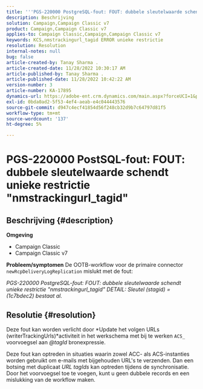 ```yaml
---
title: '''PGS-220000 PostgreSQL-fout: FOUT: dubbele sleutelwaarde schendt unieke restrictie "nmstrackingurl_tagid"'
description: Beschrijving
solution: Campaign,Campaign Classic v7
product: Campaign,Campaign Classic v7
applies-to: Campaign Classic,Campaign,Campaign Classic v7
keywords: KCS,nmstrackingurl_tagid ERROR unieke restrictie
resolution: Resolution
internal-notes: null
bug: false
article-created-by: Tanay Sharma .
article-created-date: 11/28/2022 10:30:17 AM
article-published-by: Tanay Sharma .
article-published-date: 11/28/2022 10:42:22 AM
version-number: 3
article-number: KA-17895
dynamics-url: https://adobe-ent.crm.dynamics.com/main.aspx?forceUCI=1&pagetype=entityrecord&etn=knowledgearticle&id=71f5a1a5-076f-ed11-9562-6045bd006239
exl-id: 0bda0ad2-5f53-4ef4-aeab-e4c044443576
source-git-commit: d947c4ecf41854d56f248cb32d9b7c64797d81f5
workflow-type: tm+mt
source-wordcount: '137'
ht-degree: 5%

---
```


# PGS-220000 PostSQL-fout: FOUT: dubbele sleutelwaarde schendt unieke restrictie &quot;nmstrackingurl_tagid&quot;

## Beschrijving {#description}

<b>Omgeving</b>
- Campaign Classic
- Campaign Classic v7



<b>Probleem/symptomen</b>
De OOTB-workflow voor de primaire connector `newRcpDeliveryLogReplication` mislukt met de fout:

*PGS-220000 PostgreSQL-fout: FOUT: dubbele sleutelwaarde schendt unieke restrictie &quot;nmstrackingurl_tagid&quot; DETAIL: Sleutel (stagid) = (1c7bdec2) bestaat al.*


## Resolutie {#resolution}


Deze fout kan worden verlicht door *Update het volgen URLs (writerTrackingUrls)*activiteit in het werkschema met bij te werken `ACS_` voorvoegsel aan *@tagId* bronexpressie.

Deze fout kan optreden in situaties waarin zowel ACC- als ACS-instanties worden gebruikt om e-mails met bijgehouden URL&#39;s te verzenden. Dan een botsing met duplicaat *URL* *tagIds* kan optreden tijdens de synchronisatie. Door het voorvoegsel toe te voegen, kunt u geen dubbele records en een mislukking van de workflow maken.
